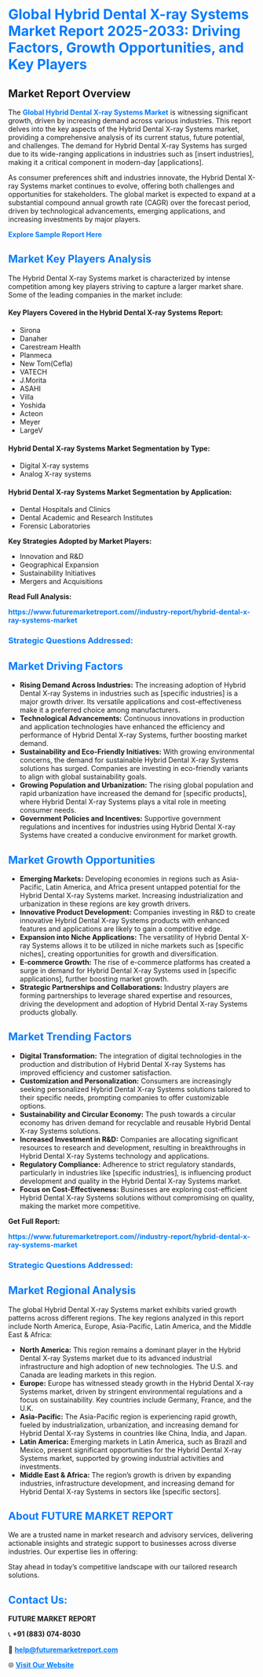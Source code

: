 <h1 style="color: #007BFF;">Global Hybrid Dental X-ray Systems Market Report 2025-2033: Driving Factors, Growth Opportunities, and Key Players</h1>

<section id="overview">
<h2>Market Report Overview</h2>
<p>The <a href="https://www.futuremarketreport.com//industry-report/hybrid-dental-x-ray-systems-market" style="color: #007BFF; text-decoration: none;"><strong>Global Hybrid Dental X-ray Systems Market</strong></a> is witnessing significant growth, driven by increasing demand across various industries. This report delves into the key aspects of the Hybrid Dental X-ray Systems market, providing a comprehensive analysis of its current status, future potential, and challenges. The demand for Hybrid Dental X-ray Systems has surged due to its wide-ranging applications in industries such as [insert industries], making it a critical component in modern-day [applications].</p>
<p>As consumer preferences shift and industries innovate, the Hybrid Dental X-ray Systems market continues to evolve, offering both challenges and opportunities for stakeholders. The global market is expected to expand at a substantial compound annual growth rate (CAGR) over the forecast period, driven by technological advancements, emerging applications, and increasing investments by major players.</p>
</section>

<section id="overview">
<p><a href="https://www.futuremarketreport.com//request-sample/reportId=89971" style="color: #007BFF; text-decoration: none;"><strong>Explore Sample Report Here</strong></a></p>
</section>

<section id="key-players">
<h2 style="color: #007BFF;">Market Key Players Analysis</h2>
<p>The Hybrid Dental X-ray Systems market is characterized by intense competition among key players striving to capture a larger market share. Some of the leading companies in the market include:</p>
<h4>Key Players Covered in the Hybrid Dental X-ray Systems Report:</h4>
<ul><li>Sirona</li><li>Danaher</li><li>Carestream Health</li><li>Planmeca</li><li>New Tom(Cefla)</li><li>VATECH</li><li>J.Morita</li><li>ASAHI</li><li>Villa</li><li>Yoshida</li><li>Acteon</li><li>Meyer</li><li>LargeV</li></ul>
<h4>Hybrid Dental X-ray Systems Market Segmentation by Type:</h4>
<ul><li>Digital X-ray systems</li><li>Analog X-ray systems</li></ul>

<h4>Hybrid Dental X-ray Systems Market Segmentation by Application:</h4>
<ul><li>Dental Hospitals and Clinics</li><li>Dental Academic and Research Institutes</li><li>Forensic Laboratories</li></ul>
<p><strong>Key Strategies Adopted by Market Players:</strong></p>
<ul>
<li>Innovation and R&D</li>
<li>Geographical Expansion</li>
<li>Sustainability Initiatives</li>
<li>Mergers and Acquisitions</li>
</ul>
</section>

<section>
<p><strong>Read Full Analysis: </strong></p><a href="https://www.futuremarketreport.com//industry-report/hybrid-dental-x-ray-systems-market" style="color: #007BFF; text-decoration: none;"><strong>https://www.futuremarketreport.com//industry-report/hybrid-dental-x-ray-systems-market</strong></a>
<h3 style="color: #007BFF;">Strategic Questions Addressed:</h3>
</section>

<section id="driving-factors">
<h2 style="color: #007BFF;">Market Driving Factors</h2>
<ul>
<li><strong>Rising Demand Across Industries:</strong> The increasing adoption of Hybrid Dental X-ray Systems in industries such as [specific industries] is a major growth driver. Its versatile applications and cost-effectiveness make it a preferred choice among manufacturers.</li>
<li><strong>Technological Advancements:</strong> Continuous innovations in production and application technologies have enhanced the efficiency and performance of Hybrid Dental X-ray Systems, further boosting market demand.</li>
<li><strong>Sustainability and Eco-Friendly Initiatives:</strong> With growing environmental concerns, the demand for sustainable Hybrid Dental X-ray Systems solutions has surged. Companies are investing in eco-friendly variants to align with global sustainability goals.</li>
<li><strong>Growing Population and Urbanization:</strong> The rising global population and rapid urbanization have increased the demand for [specific products], where Hybrid Dental X-ray Systems plays a vital role in meeting consumer needs.</li>
<li><strong>Government Policies and Incentives:</strong> Supportive government regulations and incentives for industries using Hybrid Dental X-ray Systems have created a conducive environment for market growth.</li>
</ul>
</section>

<section id="growth-opportunities">
<h2 style="color: #007BFF;">Market Growth Opportunities</h2>
<ul>
<li><strong>Emerging Markets:</strong> Developing economies in regions such as Asia-Pacific, Latin America, and Africa present untapped potential for the Hybrid Dental X-ray Systems market. Increasing industrialization and urbanization in these regions are key growth drivers.</li>
<li><strong>Innovative Product Development:</strong> Companies investing in R&D to create innovative Hybrid Dental X-ray Systems products with enhanced features and applications are likely to gain a competitive edge.</li>
<li><strong>Expansion into Niche Applications:</strong> The versatility of Hybrid Dental X-ray Systems allows it to be utilized in niche markets such as [specific niches], creating opportunities for growth and diversification.</li>
<li><strong>E-commerce Growth:</strong> The rise of e-commerce platforms has created a surge in demand for Hybrid Dental X-ray Systems used in [specific applications], further boosting market growth.</li>
<li><strong>Strategic Partnerships and Collaborations:</strong> Industry players are forming partnerships to leverage shared expertise and resources, driving the development and adoption of Hybrid Dental X-ray Systems products globally.</li>
</ul>
</section>

<section id="trending-factors">
<h2 style="color: #007BFF;">Market Trending Factors</h2>
<ul>
<li><strong>Digital Transformation:</strong> The integration of digital technologies in the production and distribution of Hybrid Dental X-ray Systems has improved efficiency and customer satisfaction.</li>
<li><strong>Customization and Personalization:</strong> Consumers are increasingly seeking personalized Hybrid Dental X-ray Systems solutions tailored to their specific needs, prompting companies to offer customizable options.</li>
<li><strong>Sustainability and Circular Economy:</strong> The push towards a circular economy has driven demand for recyclable and reusable Hybrid Dental X-ray Systems solutions.</li>
<li><strong>Increased Investment in R&D:</strong> Companies are allocating significant resources to research and development, resulting in breakthroughs in Hybrid Dental X-ray Systems technology and applications.</li>
<li><strong>Regulatory Compliance:</strong> Adherence to strict regulatory standards, particularly in industries like [specific industries], is influencing product development and quality in the Hybrid Dental X-ray Systems market.</li>
<li><strong>Focus on Cost-Effectiveness:</strong> Businesses are exploring cost-efficient Hybrid Dental X-ray Systems solutions without compromising on quality, making the market more competitive.</li>
</ul>
</section>

<section>
<p><strong>Get Full Report: </strong></p><a href="https://www.futuremarketreport.com//industry-report/hybrid-dental-x-ray-systems-market" style="color: #007BFF; text-decoration: none;"><strong>https://www.futuremarketreport.com//industry-report/hybrid-dental-x-ray-systems-market</strong></a>
<h3 style="color: #007BFF;">Strategic Questions Addressed:</h3>
</section>


<section id="regional-analysis">
<h2 style="color: #007BFF;">Market Regional Analysis</h2>
<p>The global Hybrid Dental X-ray Systems market exhibits varied growth patterns across different regions. The key regions analyzed in this report include North America, Europe, Asia-Pacific, Latin America, and the Middle East & Africa:</p>
<ul>
<li><strong>North America:</strong> This region remains a dominant player in the Hybrid Dental X-ray Systems market due to its advanced industrial infrastructure and high adoption of new technologies. The U.S. and Canada are leading markets in this region.</li>
<li><strong>Europe:</strong> Europe has witnessed steady growth in the Hybrid Dental X-ray Systems market, driven by stringent environmental regulations and a focus on sustainability. Key countries include Germany, France, and the U.K.</li>
<li><strong>Asia-Pacific:</strong> The Asia-Pacific region is experiencing rapid growth, fueled by industrialization, urbanization, and increasing demand for Hybrid Dental X-ray Systems in countries like China, India, and Japan.</li>
<li><strong>Latin America:</strong> Emerging markets in Latin America, such as Brazil and Mexico, present significant opportunities for the Hybrid Dental X-ray Systems market, supported by growing industrial activities and investments.</li>
<li><strong>Middle East & Africa:</strong> The region’s growth is driven by expanding industries, infrastructure development, and increasing demand for Hybrid Dental X-ray Systems in sectors like [specific sectors].</li>
</ul>
</section>

<footer>
<h2 style="color: #007BFF;">About FUTURE MARKET REPORT</h2>
<p>We are a trusted name in market research and advisory services, delivering actionable insights and strategic support to businesses across diverse industries. Our expertise lies in offering:</p>

<p>Stay ahead in today’s competitive landscape with our tailored research solutions.</p>

<h2 style="color: #007BFF;">Contact Us:</h2>
<p><strong>FUTURE MARKET REPORT</strong></p>
<p>📞 <strong>+91 (883) 074-8030</strong></p>
<p>📧 <strong><a href="mailto:help@futuremarketreport.com" style="color: #007BFF;">help@futuremarketreport.com</a></strong></p>
<p>🌐 <strong><a href="https://www.futuremarketreport.com/" style="color: #007BFF;">Visit Our Website</a></strong></p>
</footer>